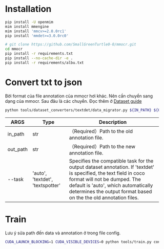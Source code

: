 # Installation
```bash
pip install -U openmim
mim install mmengine
mim install 'mmcv>=2.0.0rc1'
pip install 'mmdet>=3.0.0rc0'

# git clone https://github.com/SmallGreenTurtle0-0/mmocr.git
cd mmocr
pip install -r requirements.txt
pip install --no-cache-dir -e .
pip install -r requirements/albu.txt
```
# Convert txt to json

Bời format của file annotation của mmocr hơi khác. 
Nên cần chuyển sang dạng của mmocr.
Sau đâu là các chuyển. Đọc thêm ở [Dataset guide](https://github.com/SmallGreenTurtle0-0/mmocr/blob/b18a09b2f063911a2de70f477aa21da255ff505d/docs/en/migration/dataset.md?plain=1#L3)

```bash
python tools/dataset_converters/textdet/data_migrator.py ${IN_PATH} ${OUT_PATH}
```

| ARGS     | Type                             | Description                                                                                                                                                      |
| -------- | -------------------------------- | ---------------------------------------------------------------------------------------------------------------------------------------------------------------- |
| in_path  | str                              | （Required）Path to the old annotation file.                                                                                                                     |
| out_path | str                              | （Required）Path to the new annotation file.                                                                                                                     |
| --task   | 'auto', 'textdet', 'textspotter' | Specifies the compatible task for the output dataset annotation. If 'textdet' is specified, the text field in coco format will not be dumped. The default is 'auto', which automatically determines the output format based on the the old annotation files. |

# Train
Lưu ý sửa path đến data và annotation ở trong file config.
```bash
CUDA_LAUNCH_BLOCKING=1 CUDA_VISIBLE_DEVICES=0 python tools/train.py configs/textrecog/abinet/abinet-vision_20e_st-an_mj_naver_custom.py
```

